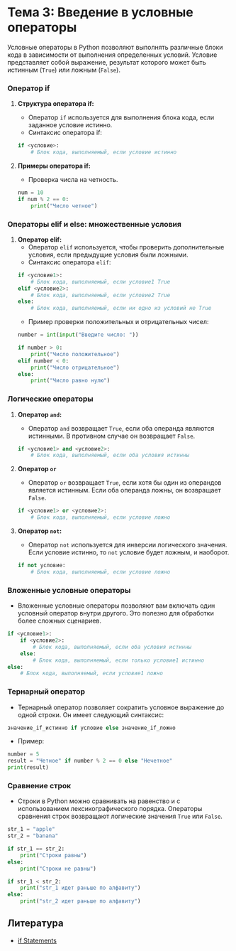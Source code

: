 # Тема 3: Введение в условные операторы

Условные операторы в Python позволяют выполнять различные блоки кода в зависимости от выполнения определенных условий. Условие представляет собой выражение, результат которого может быть истинным (`True`) или ложным (`False`).

### Оператор if

1. **Структура оператора if:**
   - Оператор `if` используется для выполнения блока кода, если заданное условие истинно.
   - Синтаксис оператора if:
   
   ```python
   if <условие>:
       # Блок кода, выполняемый, если условие истинно
   ```
   
2. **Примеры оператора if:**
   - Проверка числа на четность.
    ```python
    num = 10
    if num % 2 == 0:
        print("Число четное")
    ```
   
### Операторы elif и else: множественные условия

1. **Оператор elif:**
   - Оператор `elif` используется, чтобы проверить дополнительные условия, если предыдущие условия были ложными.
   - Синтаксис оператора `elif`:
   ```python
   if <условие1>:
       # Блок кода, выполняемый, если условие1 True
   elif <условие2>:
       # Блок кода, выполняемый, если условие2 True
   else:
       # Блок кода, выполняемый, если ни одно из условий не True
   ```
   - Пример проверки положительных и отрицательных чисел:
   ```python
   number = int(input("Введите число: "))
   
   if number > 0:
       print("Число положительное")
   elif number < 0:
       print("Число отрицательное")
   else:
       print("Число равно нулю")
   ```
   
### Логические операторы

1. **Оператор `and`:**
   - Оператор `and` возвращает `True`, если оба операнда являются истинными. В противном случае он возвращает `False`.
   ```python
   if <условие1> and <условие2>:
       # Блок кода, выполняемый, если оба условия истинны
   ```

2. **Оператор `or`**
   - Оператор `or` возвращает `True`, если хотя бы один из операндов является истинным. Если оба операнда ложны, он возвращает `False`.
   ```python
   if <условие1> or <условие2>:
       # Блок кода, выполняемый, если условие ложно
   ```
   
3. **Оператор `not`:**
   - Оператор `not` используется для инверсии логического значения. Если условие истинно, то `not` условие будет ложным, и наоборот.
   ```python
   if not условие:
       # Блок кода, выполняемый, если условие ложно
   ```
   
### Вложенные условные операторы
   - Вложенные условные операторы позволяют вам включать один условный оператор внутри другого. Это полезно для обработки более сложных сценариев.
   ```python
   if <условие1>:
       if <условие2>:
           # Блок кода, выполняемый, если оба условия истинны
       else:
           # Блок кода, выполняемый, если только условие1 истинно
   else:
       # Блок кода, выполняемый, если условие1 ложно
   ```

### Тернарный оператор
   - Тернарный оператор позволяет сократить условное выражение до одной строки. Он имеет следующий синтаксис:
   ```python
   значение_if_истинно if условие else значение_if_ложно
   ```
   - Пример: 
   ```python
   number = 5
   result = "Четное" if number % 2 == 0 else "Нечетное"
   print(result)
   ```

### Сравнение строк
   - Строки в Python можно сравнивать на равенство и с использованием лексикографического порядка. Операторы сравнения строк возвращают логические значения `True` или `False`.
   ```python
   str_1 = "apple"
   str_2 = "banana"
   
   if str_1 == str_2:
       print("Строки равны")
   else:
       print("Строки не равны")
   
   if str_1 < str_2:
       print("str_1 идет раньше по алфавиту")
   else:
       print("str_2 идет раньше по алфавиту")
   ```

## Литература
- [if Statements](https://docs.python.org/3/tutorial/controlflow.html#if-statements)